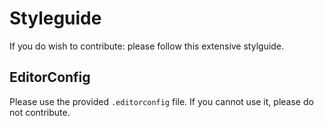 # Styleguide
If you do wish to contribute: please follow this extensive stylguide.

## EditorConfig
Please use the provided `.editorconfig` file. If you cannot use it, please do not contribute.